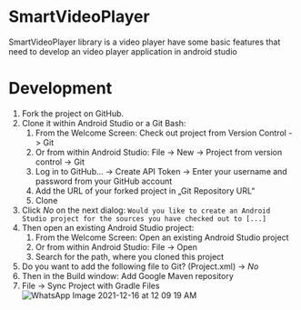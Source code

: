 # SmartVideoPlayer
SmartVideoPlayer library is a video player have some basic features that need to develop an video player application in android studio
# Development
1. Fork the project on GitHub.
2. Clone it within Android Studio or a Git Bash:
    1. From the Welcome Screen: Check out project from Version Control -> Git
    1. Or from within Android Studio: File -> New -> Project from version control -> Git
    2. Log in to GitHub... -> Create API Token -> Enter your username and password from your GitHub account
    3. Add the URL of your forked project in „Git Repository URL“
    4. Clone
3. Click *No* on the next dialog: `Would you like to create an Android Studio project for the sources you have checked out to [...]`
4. Then open an existing Android Studio project:
    1. From the Welcome Screen: Open an existing Android Studio project
    1. Or from within Android Studio: File -> Open
    2. Search for the path, where you cloned this project
5. Do you want to add the following file to Git? (Project.xml) -> *No*
6. Then in the Build window: Add Google Maven repository
7. File -> Sync Project with Gradle Files
![WhatsApp Image 2021-12-16 at 12 09 19 AM](https://user-images.githubusercontent.com/88902411/146327691-c2a07e9e-6910-4d13-ac78-51581b05b431.jpeg)

